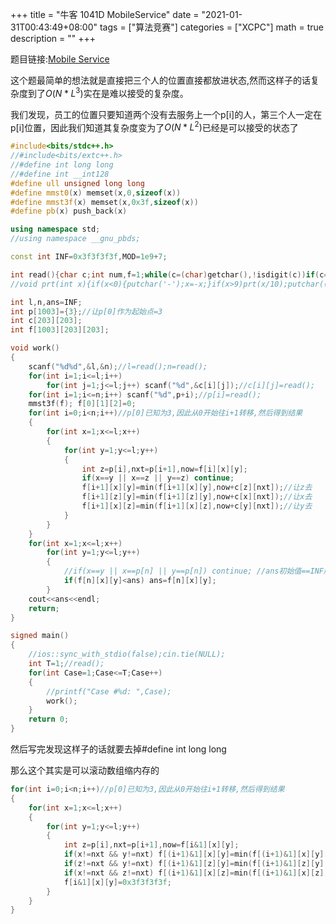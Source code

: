+++
title = "牛客 1041D MobileService"
date = "2021-01-31T00:43:49+08:00"
tags = ["算法竞赛"]
categories = ["XCPC"]
math = true
description = ""
+++


题目链接:[Mobile Service](https://ac.nowcoder.com/acm/contest/1041/D)

这个题最简单的想法就是直接把三个人的位置直接都放进状态,然而这样子的话复杂度到了$O(N*L^3)$实在是难以接受的复杂度。

我们发现，员工的位置只要知道两个没有去服务上一个p[i]的人，第三个人一定在p[i]位置，因此我们知道其复杂度变为了$O(N*L^2)$已经是可以接受的状态了

```cpp
#include<bits/stdc++.h>
//#include<bits/extc++.h>
//#define int long long
//#define int __int128
#define ull unsigned long long
#define mmst0(x) memset(x,0,sizeof(x))
#define mmst3f(x) memset(x,0x3f,sizeof(x))
#define pb(x) push_back(x)

using namespace std;
//using namespace __gnu_pbds;

const int INF=0x3f3f3f3f,MOD=1e9+7;

int read(){char c;int num,f=1;while(c=(char)getchar(),!isdigit(c))if(c=='-')f=-1;num=(int)(c-'0');while(c=(char)getchar(),isdigit(c))num=num*10+(int)(c-'0');return num*f;}
//void prt(int x){if(x<0){putchar('-');x=-x;}if(x>9)prt(x/10);putchar((char)(x%10+'0'));} //警告,如非必须(如__int128),请不要使用快写

int l,n,ans=INF;
int p[1003]={3};//让p[0]作为起始点=3
int c[203][203];
int f[1003][203][203];

void work()
{
    scanf("%d%d",&l,&n);//l=read();n=read();
    for(int i=1;i<=l;i++)
        for(int j=1;j<=l;j++) scanf("%d",&c[i][j]);//c[i][j]=read();
    for(int i=1;i<=n;i++) scanf("%d",p+i);//p[i]=read();
    mmst3f(f); f[0][1][2]=0;
    for(int i=0;i<n;i++)//p[0]已知为3,因此从0开始往i+1转移,然后得到结果
    {
        for(int x=1;x<=l;x++)
        {
            for(int y=1;y<=l;y++)
            {
                int z=p[i],nxt=p[i+1],now=f[i][x][y];
                if(x==y || x==z || y==z) continue;
                f[i+1][x][y]=min(f[i+1][x][y],now+c[z][nxt]);//让z去
                f[i+1][z][y]=min(f[i+1][z][y],now+c[x][nxt]);//让x去
                f[i+1][x][z]=min(f[i+1][x][z],now+c[y][nxt]);//让y去
            }
        }
    }
    for(int x=1;x<=l;x++) 
        for(int y=1;y<=l;y++) 
        {
            //if(x==y || x==p[n] || y==p[n]) continue; //ans初始值==INF所以可以不用这句话
            if(f[n][x][y]<ans) ans=f[n][x][y];
        }
    cout<<ans<<endl;
    return;
}

signed main()
{
    //ios::sync_with_stdio(false);cin.tie(NULL);
    int T=1;//read();
    for(int Case=1;Case<=T;Case++)
    {
        //printf("Case #%d: ",Case);
        work();
    }
    return 0;
}
```

然后写完发现这样子的话就要去掉\#define int long long

那么这个其实是可以滚动数组缩内存的

```cpp
for(int i=0;i<n;i++)//p[0]已知为3,因此从0开始往i+1转移,然后得到结果
{
    for(int x=1;x<=l;x++)
    {
        for(int y=1;y<=l;y++)
        {
            int z=p[i],nxt=p[i+1],now=f[i&1][x][y];
            if(x!=nxt && y!=nxt) f[(i+1)&1][x][y]=min(f[(i+1)&1][x][y],now+c[z][nxt]);//让z去
            if(z!=nxt && y!=nxt) f[(i+1)&1][z][y]=min(f[(i+1)&1][z][y],now+c[x][nxt]);//让x去
            if(x!=nxt && z!=nxt) f[(i+1)&1][x][z]=min(f[(i+1)&1][x][z],now+c[y][nxt]);//让y去
            f[i&1][x][y]=0x3f3f3f3f;
        }
    }
}
```

